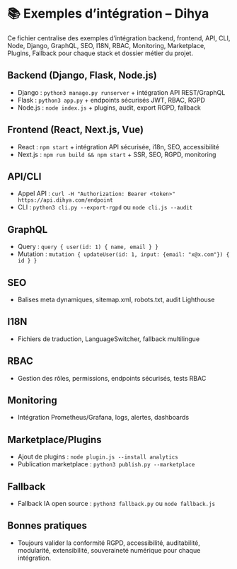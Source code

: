 # 📚 Exemples d’intégration – Dihya

Ce fichier centralise des exemples d’intégration backend, frontend, API, CLI, Node, Django, GraphQL, SEO, I18N, RBAC, Monitoring, Marketplace, Plugins, Fallback pour chaque stack et dossier métier du projet.

## Backend (Django, Flask, Node.js)
- Django : `python3 manage.py runserver` + intégration API REST/GraphQL
- Flask : `python3 app.py` + endpoints sécurisés JWT, RBAC, RGPD
- Node.js : `node index.js` + plugins, audit, export RGPD, fallback

## Frontend (React, Next.js, Vue)
- React : `npm start` + intégration API sécurisée, i18n, SEO, accessibilité
- Next.js : `npm run build && npm start` + SSR, SEO, RGPD, monitoring

## API/CLI
- Appel API : `curl -H "Authorization: Bearer <token>" https://api.dihya.com/endpoint`
- CLI : `python3 cli.py --export-rgpd` ou `node cli.js --audit`

## GraphQL
- Query : `query { user(id: 1) { name, email } }`
- Mutation : `mutation { updateUser(id: 1, input: {email: "x@x.com"}) { id } }`

## SEO
- Balises meta dynamiques, sitemap.xml, robots.txt, audit Lighthouse

## I18N
- Fichiers de traduction, LanguageSwitcher, fallback multilingue

## RBAC
- Gestion des rôles, permissions, endpoints sécurisés, tests RBAC

## Monitoring
- Intégration Prometheus/Grafana, logs, alertes, dashboards

## Marketplace/Plugins
- Ajout de plugins : `node plugin.js --install analytics`
- Publication marketplace : `python3 publish.py --marketplace`

## Fallback
- Fallback IA open source : `python3 fallback.py` ou `node fallback.js`

## Bonnes pratiques
- Toujours valider la conformité RGPD, accessibilité, auditabilité, modularité, extensibilité, souveraineté numérique pour chaque intégration.
